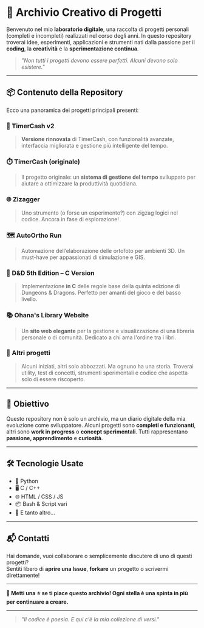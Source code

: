 # 🧠 Archivio Creativo di Progetti

Benvenuto nel mio **laboratorio digitale**, una raccolta di progetti personali (completi e incompleti) realizzati nel corso degli anni. In questo repository troverai idee, esperimenti, applicazioni e strumenti nati dalla passione per il **coding**, la **creatività** e la **sperimentazione continua**.  

> _"Non tutti i progetti devono essere perfetti. Alcuni devono solo esistere."_  

---

## 📦 Contenuto della Repository

Ecco una panoramica dei progetti principali presenti:

### 🔁 TimerCash v2
> **Versione rinnovata** di TimerCash, con funzionalità avanzate, interfaccia migliorata e gestione più intelligente del tempo.

### ⏱️ TimerCash (originale)
> Il progetto originale: un **sistema di gestione del tempo** sviluppato per aiutare a ottimizzare la produttività quotidiana.

### 🌐 Zizagger
> Uno strumento (o forse un esperimento?) con zigzag logici nel codice. Ancora in fase di esplorazione!

### 🗺️ AutoOrtho Run
> Automazione dell’elaborazione delle ortofoto per ambienti 3D. Un must-have per appassionati di simulazione e GIS.

### 🎲 D&D 5th Edition – C Version
> Implementazione **in C** delle regole base della quinta edizione di Dungeons & Dragons. Perfetto per amanti del gioco e del basso livello.

### 📚 Ohana's Library Website
> Un **sito web elegante** per la gestione e visualizzazione di una libreria personale o di comunità. Dedicato a chi ama l'ordine tra i libri.

### 📁 Altri progetti
> Alcuni iniziati, altri solo abbozzati. Ma ognuno ha una storia. Troverai utility, test di concetti, strumenti sperimentali e codice che aspetta solo di essere riscoperto.

---

## 🎯 Obiettivo

Questo repository non è solo un archivio, ma un diario digitale della mia evoluzione come sviluppatore. Alcuni progetti sono **completi e funzionanti**, altri sono **work in progress** o **concept sperimentali**. Tutti rappresentano **passione, apprendimento** e **curiosità**.

---

## 🛠️ Tecnologie Usate

- 🐍 Python
- 🖥️ C / C++
- 🌐 HTML / CSS / JS
- 📦 Bash & Script vari
- 🧪 E tanto altro...

---

## 📬 Contatti

Hai domande, vuoi collaborare o semplicemente discutere di uno di questi progetti?  
Sentiti libero di **aprire una Issue**, **forkare** un progetto o scrivermi direttamente!

---

**🌟 Metti una ⭐ se ti piace questo archivio! Ogni stella è una spinta in più per continuare a creare.**

---

> _"Il codice è poesia. E qui c'è la mia collezione di versi."_  
